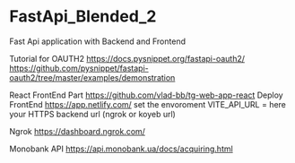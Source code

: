 # FastApi_Blended_2
Fast Api application with Backend and Frontend

Tutorial for OAUTH2
https://docs.pysnippet.org/fastapi-oauth2/
https://github.com/pysnippet/fastapi-oauth2/tree/master/examples/demonstration


React FrontEnd Part
https://github.com/vlad-bb/tg-web-app-react
Deploy FrontEnd 
https://app.netlify.com/
set the envoroment
VITE_API_URL = here your HTTPS backend url (ngrok or koyeb url)


Ngrok 
https://dashboard.ngrok.com/


Monobank API
https://api.monobank.ua/docs/acquiring.html